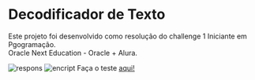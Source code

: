 # Decodificador de Texto

Este projeto foi desenvolvido como resolução do challenge 1 Iniciante em Pgogramação. <br/>
Oracle Next Education - Oracle + Alura.


![respons](https://user-images.githubusercontent.com/108387147/181422361-2eea9dd5-1336-4baf-9a89-8a2b075d66e8.jpg)
![encript](https://user-images.githubusercontent.com/108387147/181422383-3657b6a9-1c8d-4861-a5da-8cd8c9fe1814.jpg)
Faça o teste <a href="https://williamaribeiro.github.io/DecodificadorV2.01/">aqui!</a>
